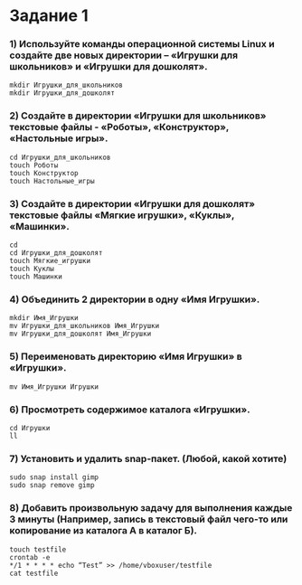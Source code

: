 # Задание 1

### 1) Используйте команды операционной системы Linux и создайте две новых директории – «Игрушки для школьников» и «Игрушки для дошколят».

    mkdir Игрушки_для_школьников
    mkdir Игрушки_для_дошколят

### 2) Создайте в директории «Игрушки для школьников» текстовые файлы - «Роботы», «Конструктор», «Настольные игры».

    cd Игрушки_для_школьников
    touch Роботы
    touch Конструктор
    touch Настольные_игры

### 3) Создайте в директории «Игрушки для дошколят» текстовые файлы «Мягкие игрушки», «Куклы», «Машинки».

    cd
    cd Игрушки_для_дошколят
    touch Мягкие_игрушки
    touch Куклы
    touch Машинки

### 4) Объединить 2 директории в одну «Имя Игрушки».

    mkdir Имя_Игрушки
    mv Игрушки_для_школьников Имя_Игрушки
    mv Игрушки_для_дошколят Имя_Игрушки

### 5) Переименовать директорию «Имя Игрушки» в «Игрушки».
    mv Имя_Игрушки Игрушки

### 6) Просмотреть содержимое каталога «Игрушки».

    cd Игрушки
    ll

### 7) Установить и удалить snap-пакет. (Любой, какой хотите)

    sudo snap install gimp 
    sudo snap remove gimp  

### 8) Добавить произвольную задачу для выполнения каждые 3 минуты (Например, запись в текстовый файл чего-то или копирование из каталога А в каталог Б).

    touch testfile
    crontab -e
    */1 * * * * echo “Test” >> /home/vboxuser/testfile
    cat testfile

